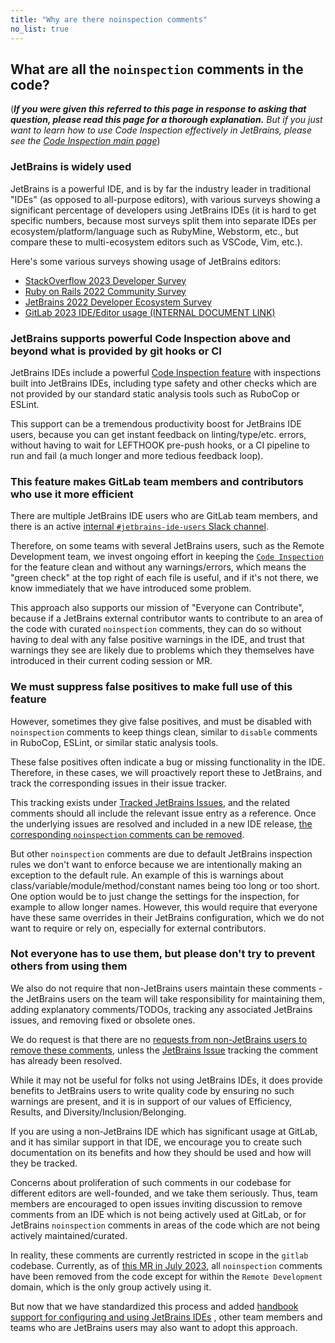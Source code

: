 ```yaml
---
title: "Why are there noinspection comments"
no_list: true
---
```


## What are all the `noinspection` comments in the code?

(_**If you were given this referred to this page in response to asking that question, please read this page for a thorough explanation.**
But if you just want to learn how to use Code Inspection effectively in JetBrains, please see the [Code Inspection main page](..)_)

### JetBrains is widely used

JetBrains is a powerful IDE, and is by far the industry leader in traditional "IDEs" (as opposed to all-purpose editors), with various surveys showing a significant percentage of developers using JetBrains IDEs (it is hard to get specific numbers, because most surveys split them into separate IDEs per ecosystem/platform/language such as RubyMine, Webstorm, etc., but compare these to multi-ecosystem editors such as VSCode, Vim, etc.).

Here's some various surveys showing usage of JetBrains editors:

- [StackOverflow 2023 Developer Survey](https://survey.stackoverflow.co/2023/#section-most-popular-technologies-integrated-development-environment)
- [Ruby on Rails 2022 Community Survey](https://rails-hosting.com/2022/#what-is-your-preferred-editor)
- [JetBrains 2022 Developer Ecosystem Survey](https://www.jetbrains.com/lp/devecosystem-2022/ruby/#what-editor-ide-do-you-mostly-use-for-ruby-development-)
- [GitLab 2023 IDE/Editor usage (INTERNAL DOCUMENT LINK)](https://docs.google.com/document/d/1tITdhdkJm5xaPiPpXQ9wW1X6M3SAMhncJYaNmQfja70/edit)

### JetBrains supports powerful Code Inspection above and beyond what is provided by git hooks or CI

JetBrains IDEs include a powerful [Code Inspection feature](..) with inspections built into JetBrains IDEs, including type safety and other checks which are not provided by our standard static analysis tools such as RuboCop or ESLint.

This support can be a tremendous productivity boost for JetBrains IDE users, because you can get instant feedback on linting/type/etc. errors, without having to wait for LEFTHOOK pre-push hooks, or a CI pipeline to run and fail (a much longer and more tedious feedback loop).

### This feature makes GitLab team members and contributors who use it more efficient

There are multiple JetBrains IDE users who are GitLab team members, and there is an
active [internal `#jetbrains-ide-users` Slack channel](https://gitlab.slack.com/archives/CR08PTQ6T).

Therefore, on some teams with several JetBrains users, such as the Remote Development team, we invest
ongoing effort in keeping the [`Code Inspection`](..) for the feature clean and without any warnings/errors,
which means the "green check" at the top right of each file is useful, and if it's not there, we know
immediately that we have introduced some problem.

This approach also supports our mission of "Everyone can Contribute", because if a JetBrains external
contributor wants to contribute to an area of the code with curated `noinspection` comments, they can
do so without having to deal with any false positive warnings in the IDE, and trust that warnings they
see are likely due to problems which they themselves have introduced in their current coding session or MR.

### We must suppress false positives to make full use of this feature

However, sometimes they give false positives, and must be disabled with `noinspection` comments to
keep things clean, similar to `disable` comments in RuboCop, ESLint, or similar static analysis tools.

These false positives often indicate a bug or missing functionality in the IDE. Therefore, in these
cases, we will proactively report these to JetBrains, and track the corresponding issues in their issue tracker.

This tracking exists under [Tracked JetBrains Issues](../../tracked-jetbrains-issues), and the related
comments should all include the relevant issue entry as a reference. Once the underlying issues are
resolved and included in a new IDE release,
[the corresponding `noinspection` comments can be removed](../../tracked-jetbrains-issues#handling-of-issues-related-to-noinspection-comments).

But other `noinspection` comments are due to default JetBrains inspection rules we don't want to
enforce because we are intentionally making an exception to the default rule. An example of this is
warnings about class/variable/module/method/constant names being too long or too short.
One option would be to just change the settings for the inspection, for example to allow longer
names. However, this would require that everyone have these same overrides in their JetBrains
configuration, which we do not want to require or rely on, especially for external contributors.

### Not everyone has to use them, but please don't try to prevent others from using them

We also do not require that non-JetBrains users maintain these comments - the JetBrains users on the
team will take responsibility for maintaining them, adding explanatory comments/TODOs, tracking any
associated JetBrains issues, and removing fixed or obsolete ones.

We do request is that there are no
[requests from non-JetBrains users to remove these comments](https://gitlab.com/gitlab-org/gitlab/-/issues/409823),
unless the [JetBrains Issue](../../tracked-jetbrains-issues) tracking the comment has already been resolved.

While it may not be useful for folks not using JetBrains IDEs, it does provide benefits to JetBrains users to write
quality code by ensuring no such warnings are present, and it is in support of our values of Efficiency, Results,
and Diversity/Inclusion/Belonging.

If you are using a non-JetBrains IDE which has significant usage at GitLab, and it has similar support in that IDE, we encourage
you to create such documentation on its benefits and how they should be used and how will they be tracked.

Concerns about proliferation of such comments in our codebase for different editors are well-founded, and we take them seriously.
Thus, team members are encouraged to open issues inviting discussion to remove comments from an IDE which is not being actively used at GitLab, or for
JetBrains `noinspection` comments in areas of the code which are not being
actively maintained/curated.

In reality, these comments are currently restricted in scope in the `gitlab` codebase. Currently, as of
[this MR in July 2023](https://gitlab.com/gitlab-org/gitlab/-/merge_requests/125831), all `noinspection`
comments have been removed from the code except for within the `Remote Development` domain, which is
the only group actively using it.

But now that we have standardized this process and added
[handbook support for configuring and using JetBrains IDEs](../../setup-and-config)
, other team members and teams who are JetBrains users may also want to adopt this approach.
